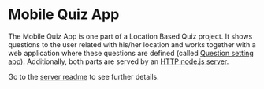 # Mobile Quiz App

The Mobile Quiz App is one part of a Location Based Quiz project. It shows questions to the user related with his/her location and works together with a web application where these questions are defined (called [Question setting app](https://github.com/ucesova/question_setting_app )). Additionally, both parts are served by an [HTTP node.js server](https://github.com/ucesova/Server).

Go to the [server readme](https://github.com/ucesova/Server/blob/master/README.md) to see further details.
